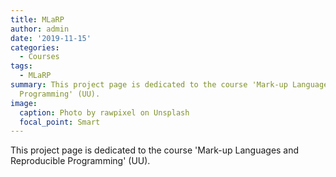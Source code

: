 ```yaml
---
title: MLaRP
author: admin
date: '2019-11-15'
categories:
  - Courses
tags:
  - MLaRP
summary: This project page is dedicated to the course 'Mark-up Languages and Reproducible
  Programming' (UU).
image:
  caption: Photo by rawpixel on Unsplash
  focal_point: Smart
---
```


This project page is dedicated to the course 'Mark-up Languages and Reproducible Programming' (UU).
